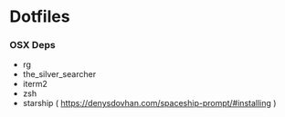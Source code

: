 # Dotfiles

### OSX Deps
- rg
- the_silver_searcher
- iterm2
- zsh
- starship ( https://denysdovhan.com/spaceship-prompt/#installing )
